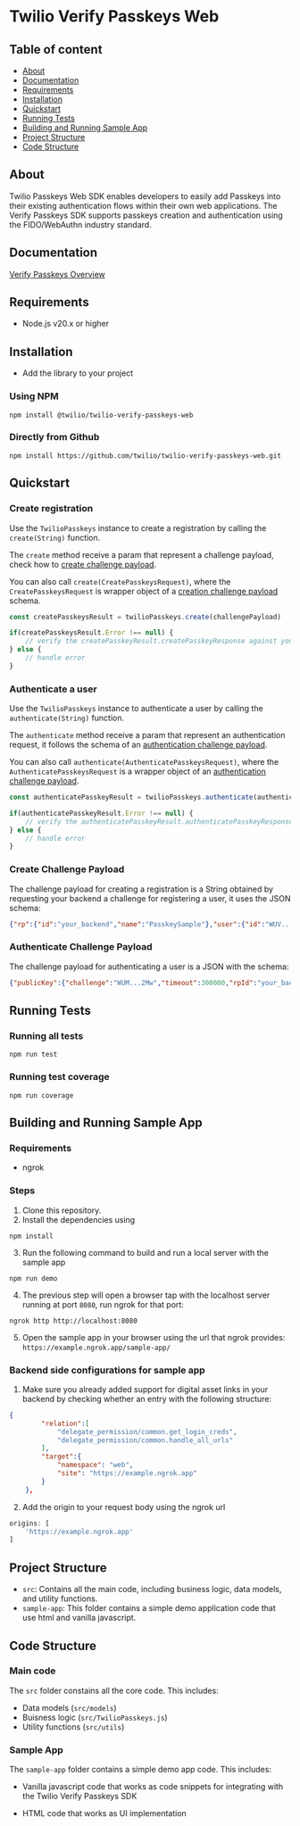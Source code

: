 # Twilio Verify Passkeys Web

## Table of content

* [About](#about)
* [Documentation](#documentation)
* [Requirements](#requirements)
* [Installation](#installation)
* [Quickstart](#quickstart)
* [Running Tests](#running-tests)
* [Building and Running Sample App](#building-and-running-sample-app)
* [Project Structure](#project-structure)
* [Code Structure](#code-structure)

## About <a name="about"></a>

Twilio Passkeys Web SDK enables developers to easily add Passkeys into their existing authentication flows within their own web applications. The Verify Passkeys SDK supports passkeys creation and authentication using the FIDO/WebAuthn industry standard.

## Documentation <a name="documentation"></a>

[Verify Passkeys Overview](https://www.twilio.com/docs/verify/passkeys)

## Requirements <a name="requirements"></a>

* Node.js v20.x or higher

## Installation <a name="installation"></a>

* Add the library to your project

### Using NPM

```
npm install @twilio/twilio-verify-passkeys-web
```

### Directly from Github

```
npm install https://github.com/twilio/twilio-verify-passkeys-web.git
```

## Quickstart <a name="quickstart"></a>

### Create registration

Use the `TwilioPasskeys` instance to create a registration by calling the `create(String)` function.

The `create` method receive a param that represent a challenge payload, check how to [create challenge payload](#create-challenge-payload).

You can also call `create(CreatePasskeysRequest)`, where the `CreatePasskeysRequest` is wrapper object of a [creation challenge payload](#create-challenge-payload) schema.

```js
const createPasskeysResult = twilioPasskeys.create(challengePayload)

if(createPasskeysResult.Error !== null) {
    // verify the createPasskeyResult.createPasskeyResponse against your backend and finish sign up
} else {
    // handle error
}
```

### Authenticate a user

Use the `TwilioPasskeys` instance to authenticate a user by calling the `authenticate(String)` function.

The `authenticate` method receive a param that represent an authentication request, it follows the schema of an [authentication challenge payload](#authenticate-challenge-payload).

You can also call `authenticate(AuthenticatePasskeysRequest)`, where the `AuthenticatePasskeysRequest` is a wrapper object of an [authentication challenge payload](#authenticate-challenge-payload).

```js
const authenticatePasskeyResult = twilioPasskeys.authenticate(authenticationRequest)

if(authenticatePasskeyResult.Error !== null) {
    // verify the authenticatePasskeyResult.authenticatePasskeyResponse against your backend
} else {
    // handle error
}
```

### Create Challenge Payload <a name="create-challenge-payload"></a>

The challenge payload for creating a registration is a String obtained by requesting your backend a challenge for registering a user, it uses the JSON schema:

```json
{"rp":{"id":"your_backend","name":"PasskeySample"},"user":{"id":"WUV...5Ng","name":"1234567890","displayName":"1234567890"},"challenge":"WUY...jZQ","pubKeyCredParams":[{"type":"public-key","alg":-7}],"timeout":600000,"excludeCredentials":[],"authenticatorSelection":{"authenticatorAttachment":"platform","requireResidentKey":false,"residentKey":"preferred","userVerification":"preferred"},"attestation":"none"}
```

### Authenticate Challenge Payload <a name="authenticate-challenge-payload"></a>

The challenge payload for authenticating a user is a JSON with the schema:

```json
{"publicKey":{"challenge":"WUM...2Mw","timeout":300000,"rpId":"your_backend","allowCredentials":[],"userVerification":"preferred"}}
```

## Running Tests <a name="running-tests"></a>

### Running all tests

```
npm run test
```

### Running test coverage

```
npm run coverage
```

## Building and Running Sample App <a name="building-and-running-sample-app"></a>

### Requirements

* ngrok

### Steps

1. Clone this repository.
2. Install the dependencies using 
```
npm install
```
3. Run the following command to build and run a local server with the sample app
```
npm run demo
```
4. The previous step will open a browser tap with the localhost server running at port `8080`, run ngrok for that port:
```
ngrok http http://localhost:8080
```
5. Open the sample app in your browser using the url that ngrok provides: `https://example.ngrok.app/sample-app/`

### Backend side configurations for sample app

1. Make sure you already added support for digital asset links in your backend by checking whether an entry with the following structure:
```json
{
        "relation":[
            "delegate_permission/common.get_login_creds",
            "delegate_permission/common.handle_all_urls"
        ],
        "target":{
            "namespace": "web",
            "site": "https://example.ngrok.app"
        }
    },
```
2. Add the origin to your request body using the ngrok url
```js
origins: [
    'https://example.ngrok.app'
]
```

## Project Structure <a name="project-structure"></a>

* `src`: Contains all the main code, including business logic, data models, and utility functions.
* `sample-app`: This folder contains a simple demo application code that use html and vanilla javascript.

## Code Structure <a name="code-structure"></a>

### Main code

The `src` folder constains all the core code. This includes:

* Data models (`src/models`)
* Buisness logic (`src/TwilioPasskeys.js`)
* Utility functions (`src/utils`)

### Sample App

The `sample-app` folder contains a simple demo app code. This includes:

* Vanilla javascript code that works as code snippets for integrating with the Twilio Verify Passkeys SDK

* HTML code that works as UI implementation